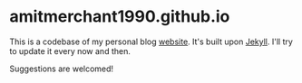 amitmerchant1990.github.io
==========================

This is a codebase of my personal blog [website](https://www.amitmerchant.com). It's built upon [Jekyll](https://jekyllrb.com/). I'll try to update it every now and then.

Suggestions are welcomed!
